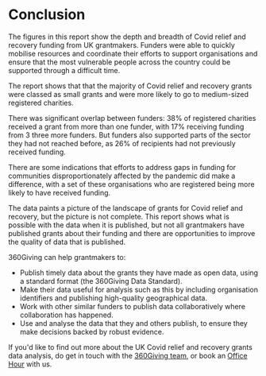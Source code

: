 # Conclusion

The figures in this report show the depth and breadth of Covid relief and recovery funding from UK grantmakers. Funders were able to quickly mobilise resources and coordinate their efforts to support organisations and ensure that the most vulnerable people across the country could be supported through a difficult time. 

The report shows that that the majority of Covid relief and recovery grants were classed as small grants and were more likely to go to medium-sized registered charities.

There was significant overlap between funders: 38% of registered charities received a grant from more than one funder, with 17% receiving funding from 3 three more funders. But funders also supported parts of the sector they had not reached before, as 26% of recipients had not previously received funding.

There are some indications that efforts to address gaps in funding for communities disproportionately affected by the pandemic did make a difference, with a set of these organisations who are registered being more likely to have received funding.

The data paints a picture of the landscape of grants for Covid relief and recovery, but the picture is not complete. This report shows what is possible with the data when it is published, but not all grantmakers have published grants about their funding and there are opportunities to improve the quality of data that is published.

360Giving can help grantmakers to:

- Publish timely data about the grants they have made as open data, using a standard format (the 360Giving Data Standard).
- Make their data useful for analysis such as this by including organisation identifiers and publishing high-quality geographical data.
- Work with other similar funders to publish data collaboratively where collaboration has happened.
- Use and analyse the data that they and others publish, to ensure they make decisions backed by robust evidence.

If you'd like to find out more about the UK Covid relief and recovery grants data analysis, do get in touch with the [360Giving team](mailto:info@threesixtygiving.org), or book an [Office Hour](https://www.threesixtygiving.org/support/officehours/) with us.

